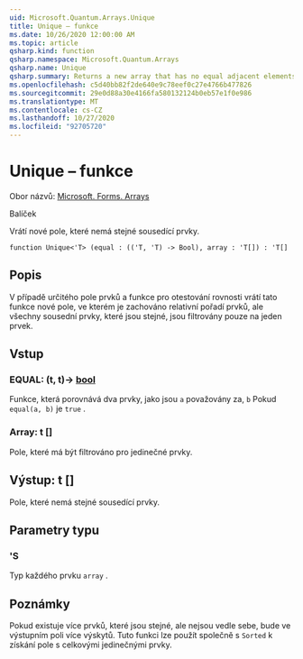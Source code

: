 ```yaml
---
uid: Microsoft.Quantum.Arrays.Unique
title: Unique – funkce
ms.date: 10/26/2020 12:00:00 AM
ms.topic: article
qsharp.kind: function
qsharp.namespace: Microsoft.Quantum.Arrays
qsharp.name: Unique
qsharp.summary: Returns a new array that has no equal adjacent elements.
ms.openlocfilehash: c5d40bb82f2de640e9c78eef0c27e4766b477826
ms.sourcegitcommit: 29e0d88a30e4166fa580132124b0eb57e1f0e986
ms.translationtype: MT
ms.contentlocale: cs-CZ
ms.lasthandoff: 10/27/2020
ms.locfileid: "92705720"
---
```

# <a name="unique-function"></a>Unique – funkce

Obor názvů: [Microsoft. Forms. Arrays](xref:Microsoft.Quantum.Arrays)

Balíček [](https://nuget.org/packages/)


Vrátí nové pole, které nemá stejné sousedící prvky.

```qsharp
function Unique<'T> (equal : (('T, 'T) -> Bool), array : 'T[]) : 'T[]
```


## <a name="description"></a>Popis

V případě určitého pole prvků a funkce pro otestování rovnosti vrátí tato funkce nové pole, ve kterém je zachováno relativní pořadí prvků, ale všechny sousední prvky, které jsou stejné, jsou filtrovány pouze na jeden prvek.

## <a name="input"></a>Vstup

### <a name="equal--tt---bool"></a>EQUAL: (t, t)-> [bool](xref:microsoft.quantum.lang-ref.bool)

Funkce, která porovnává dva prvky, jako jsou `a` považovány za, `b` Pokud `equal(a, b)` je `true` .


### <a name="array--t"></a>Array: t []

Pole, které má být filtrováno pro jedinečné prvky.



## <a name="output--t"></a>Výstup: t []

Pole, které nemá stejné sousedící prvky.

## <a name="type-parameters"></a>Parametry typu

### <a name="t"></a>'S

Typ každého prvku `array` .

## <a name="remarks"></a>Poznámky

Pokud existuje více prvků, které jsou stejné, ale nejsou vedle sebe, bude ve výstupním poli více výskytů.  Tuto funkci lze použít společně s `Sorted` k získání pole s celkovými jedinečnými prvky.